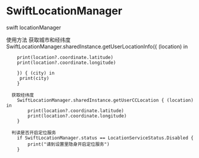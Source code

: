 # SwiftLocationManager
swift locationManager

使用方法
     获取城市和经纬度
       SwiftLocationManager.sharedInstance.getUserLocationInfo({ (location) in
        
        print(location?.coordinate.latitude)
        print(location?.coordinate.longitude)
        
        }) { (city) in
         print(city)
        }
        
      获取经纬度
        SwiftLocationManager.sharedInstance.getUserCCLocation { (location) in
            print(location?.coordinate.latitude)
            print(location?.coordinate.longitude)
        }
        
      判读是否开启定位服务
        if SwiftLocationManager.status == LocationServiceStatus.Disabled {
            print("请到设置里隐身开启定位服务")
        }
